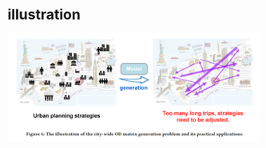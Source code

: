 # illustration

![image](https://github.com/loooffeeeey/KDD2023/blob/main/assets/illustration_new.png)
